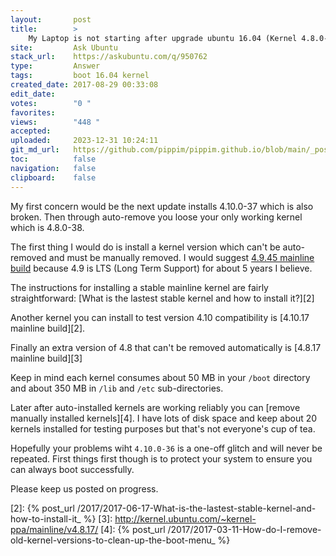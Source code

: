 ```yaml
---
layout:       post
title:        >
    My Laptop is not starting after upgrade ubuntu 16.04 (Kernel 4.8.0-38 to 04.10.0-36)
site:         Ask Ubuntu
stack_url:    https://askubuntu.com/q/950762
type:         Answer
tags:         boot 16.04 kernel
created_date: 2017-08-29 00:33:08
edit_date:    
votes:        "0 "
favorites:    
views:        "448 "
accepted:     
uploaded:     2023-12-31 10:24:11
git_md_url:   https://github.com/pippim/pippim.github.io/blob/main/_posts/2017/2017-08-29-My-Laptop-is-not-starting-after-upgrade-ubuntu-16.04-_Kernel-4.8.0-38-to-04.10.0-36_.md
toc:          false
navigation:   false
clipboard:    false
---
```


My first concern would be the next update installs 4.10.0-37 which is also broken. Then through auto-remove you loose your only working kernel which is 4.8.0-38.

The first thing I would do is install a kernel version which can't be auto-removed and must be manually removed. I would suggest [4.9.45 mainline build][1] because 4.9 is LTS (Long Term Support) for about 5 years I believe.

The instructions for installing a stable mainline kernel are fairly straightforward: [What is the lastest stable kernel and how to install it?][2]

Another kernel you can install to test version 4.10 compatibility is [4.10.17 mainline build][2].

Finally an extra version of 4.8 that can't be removed automatically is [4.8.17 mainline build][3]

Keep in mind each kernel consumes about 50 MB in your `/boot` directory and about 350 MB in `/lib` and `/etc` sub-directories.

Later after auto-installed kernels are working reliably you can [remove manually installed kernels][4]. I have lots of disk space and keep about 20 kernels installed for testing purposes but that's not everyone's cup of tea.

Hopefully your problems wiht `4.10.0-36` is a one-off glitch and will never be repeated. First things first though is to protect your system to ensure you can always boot successfully.

Please keep us posted on progress.

  [1]: http://kernel.ubuntu.com/~kernel-ppa/mainline/v4.9.45/
  [2]: {% post_url /2017/2017-06-17-What-is-the-lastest-stable-kernel-and-how-to-install-it_ %}
  [3]: http://kernel.ubuntu.com/~kernel-ppa/mainline/v4.8.17/
  [4]: {% post_url /2017/2017-03-11-How-do-I-remove-old-kernel-versions-to-clean-up-the-boot-menu_ %}
